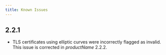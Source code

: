 ```yaml
---
title: Known Issues
---
```


## 2.2.1

- TLS certificates using elliptic curves were incorrectly flagged as invalid. This issue is
  corrected in $productName$ 2.2.2.
